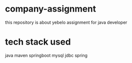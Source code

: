 # company-assignment
this repository is about yebelo assignment for java developer


# tech stack used
java
maven
springboot
mysql
jdbc
spring
